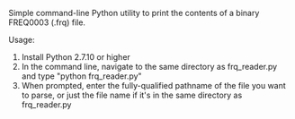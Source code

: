 Simple command-line Python utility to print the contents of a binary FREQ0003 (.frq) file.

Usage:
1. Install Python 2.7.10 or higher
1. In the command line, navigate to the same directory as frq_reader.py and type "python frq_reader.py"
1. When prompted, enter the fully-qualified pathname of the file you want to parse, or
just the file name if it's in the same directory as frq_reader.py
